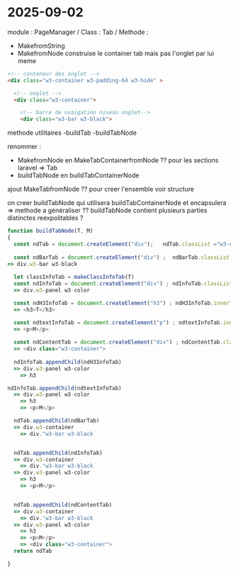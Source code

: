 # 2025-09-02
module : PageManager / Class : Tab / Methode : 

- MakefromString
- MakefromNode
construise le container tab mais pas l'onglet par lui meme
```html
<!-- conteneur des onglet -->
<div class="w3-container w3-padding-64 w3-hide" >

  <!-- onglet -->
  <div class="w3-container">

    <!-- barre de nvaigation niveau onglet-->
    <div class="w3-bar w3-black">
```


methode utilitaires
-buildTab
-buildTabNode

renommer :
- MakefromNode en MakeTabContainerfromNode  ?? pour les sections laravel => Tab 
- buildTabNode en buildTabContainerNode

ajout MakeTabfromNode ?? pour creer l'ensemble voir structure


on creer buildTabNode qui utilisera buildTabContainerNode et encapsulera => methode a généraliser ??
buildTabNode contient plusieurs parties distinctes reexpolitables ?




```js
function buildTabNode(T, M)
{
  const ndTab = document.createElement("div");   ndTab.classList ="w3-container" => div.w3-container
  
  const ndBarTab = document.createElement("div") ;  ndBarTab.classList = "w3-bar w3-black";  ndBarTab.innerHTML="w3-bar"
=> div.w3-bar w3-black
  
  let classInfoTab = makeClassInfoTab(T)
  const ndInfoTab = document.createElement("div") ; ndInfoTab.classList = classInfoTab // -> <div class="w3-panel w3-color">  
  => div.w3-panel w3-color

  const ndH3InfoTab = document.createElement("h3") ; ndH3InfoTab.innerText = T // 
  => <h3>T</h3>

  const ndtextInfoTab = document.createElement("p") ; ndtextInfoTab.innerText = M // 
  => <p>M</p>
  
  const ndContentTab = document.createElement("div") ; ndContentTab.classList ="w3-container" // 
  => <div class="w3-container">
  
  ndInfoTab.appendChild(ndH3InfoTab)
  => div.w3-panel w3-color
    => h3

ndInfoTab.appendChild(ndtextInfoTab)
  => div.w3-panel w3-color
    => h3
    => <p>M</p>

  ndTab.appendChild(ndBarTab) 
  => div.w3-container
    => div."w3-bar w3-black


  ndTab.appendChild(ndInfoTab)
  => div.w3-container
    => div."w3-bar w3-black
  => div.w3-panel w3-color
    => h3
    => <p>M</p>


  ndTab.appendChild(ndContentTab)
  => div.w3-container
    => div."w3-bar w3-black
  => div.w3-panel w3-color
    => h3
    => <p>M</p>
    => <div class="w3-container">
  return ndTab

}
```
